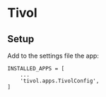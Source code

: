 # Tivol

## Setup

Add to the settings file the app:
```
INSTALLED_APPS = [
    ...
    'tivol.apps.TivolConfig',
]
```
